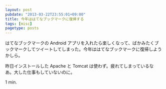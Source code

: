 ```yaml
---
layout: post
pubdate: "2013-03-22T23:55:01+09:00"
title: 今年ははてなブックマークに復帰する
tags: [misc]
pagetype: posts
---
```

はてなブックマークの Android アプリを入れたら楽しくなって、ばかみたくブックマークしてツイートしてしまった。今年ははてなブックマークに復帰しようかしら。

昨日インストールした Apache と Tomcat は使わず。疲れてしまっているなあ。大した仕事もしていないのに。

1 min.
